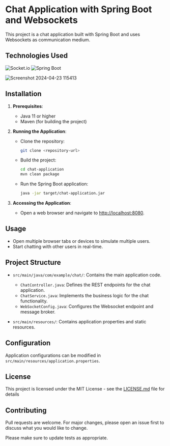 # Chat Application with Spring Boot and Websockets

This project is a chat application built with Spring Boot and uses Websockets as communication medium.

## Technologies Used
![Socket.io](https://img.shields.io/badge/Socket.io-black?style=for-the-badge&logo=socket.io&badgeColor=010101)
![Spring Boot](https://img.shields.io/badge/Spring%20Boot-6DB33F?logo=springboot&logoColor=fff)


![Screenshot 2024-04-23 115413](https://github.com/Prasad2531/Chat-Application/assets/92990670/213f091c-6ae1-421a-b564-9a8e7a529ba8)

## Installation

1. **Prerequisites**: 
   - Java 11 or higher
   - Maven (for building the project)

2. **Running the Application**:
   - Clone the repository:
     ```sh
     git clone <repository-url>
     ```

   - Build the project:
     ```sh
     cd chat-application
     mvn clean package
     ```

   - Run the Spring Boot application:
     ```sh
     java -jar target/chat-application.jar
     ```

3. **Accessing the Application**:
   - Open a web browser and navigate to [http://localhost:8080](http://localhost:8080).

## Usage

- Open multiple browser tabs or devices to simulate multiple users.
- Start chatting with other users in real-time.

## Project Structure

- `src/main/java/com/example/chat/`: Contains the main application code.
  - `ChatController.java`: Defines the REST endpoints for the chat application.
  - `ChatService.java`: Implements the business logic for the chat functionality.
  - `WebSocketConfig.java`: Configures the Websocket endpoint and message broker.

- `src/main/resources/`: Contains application properties and static resources.

## Configuration

Application configurations can be modified in `src/main/resources/application.properties`.


## License

This project is licensed under the MIT License - see the [LICENSE.md](LICENSE.md) file for details
## Contributing

Pull requests are welcome. For major changes, please open an issue first to discuss what you would like to change.

Please make sure to update tests as appropriate.
